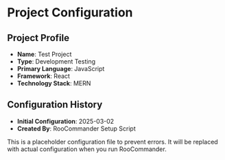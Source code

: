 # Project Configuration
      
## Project Profile
- **Name**: Test Project
- **Type**: Development Testing
- **Primary Language**: JavaScript
- **Framework**: React
- **Technology Stack**: MERN
      
## Configuration History
- **Initial Configuration**: 2025-03-02
- **Created By**: RooCommander Setup Script
      
This is a placeholder configuration file to prevent errors. It will be replaced with actual configuration when you run RooCommander.